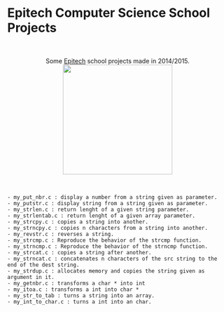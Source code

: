 # Epitech Computer Science School Projects
<br/>
<p align="center">
Some <a href="http://www.epitech.eu">Epitech</a> school projects made in 2014/2015.
<img src="https://upload.wikimedia.org/wikipedia/commons/thumb/2/2d/Epitech.png/1598px-Epitech.png" width="250">
</p>
<br/>

<a name="top"></a>

    - my_put_nbr.c : display a number from a string given as parameter.
    - my_putstr.c : display string from a string given as parameter.
    - my_strlen.c : return lenght of a given string parameter.
    - my_strlentab.c : return lenght of a given array parameter.
    - my_strcpy.c : copies a string into another.
    - my_strncpy.c : copies n characters from a string into another.
    - my_revstr.c : reverses a string.
    - my_strcmp.c : Reproduce the behavior of the strcmp function.
    - my_strncmp.c : Reproduce the behavior of the strncmp function.
    - my_strcat.c : copies a string after another.
    - my_strncat.c : concatenates n characters of the src string to the end of the dest string.
    - my_strdup.c : allocates memory and copies the string given as argument in it.
    - my_getnbr.c : transforms a char * into int
    - my_itoa.c : transforms a int into char *
    - my_str_to_tab : turns a string into an array.
    - my_int_to_char.c : turns a int into an char.
